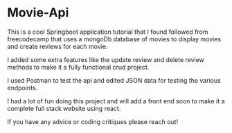 # Movie-Api
This is a cool Springboot application tutorial that I found followed from freecodecamp that uses a mongoDb database of movies to display movies and create reviews for each movie.

I added some extra features like the update review and delete review methods to make it a fully functional crud project.

I used Postman to test the api and edited JSON data for testing the various endpoints.

I had a lot of fun doing this project and will add a front end soon to make it a complete full stack website using react.

If you have any advice or coding critiques please reach out!
